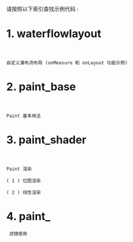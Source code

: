 
请按照以下索引查找示例代码 :

# 1. waterflowlayout

<br>

    自定义瀑布流布局 (onMeasure 和 onLayout 功能示例)



# 2. paint_base

<br>

    Paint 基本用法


# 3. paint_shader

<br>

    Paint 渲染

    ( 1 ) 位图渲染 
    
    ( 2 ) 线性渲染

# 4. paint_

     滤镜使用
    



    




























